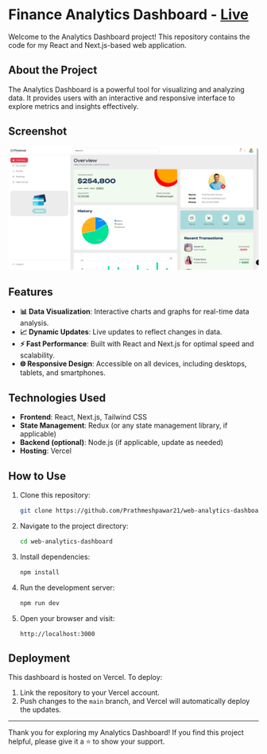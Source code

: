 # Finance Analytics Dashboard - [Live](https://analytics-ten-sigma.vercel.app/)

Welcome to the Analytics Dashboard project! This repository contains the code for my React and Next.js-based web application.

## About the Project

The Analytics Dashboard is a powerful tool for visualizing and analyzing data. It provides users with an interactive and responsive interface to explore metrics and insights effectively.

## Screenshot

![Analytics Dashboard Screenshot](./images/finance.png)

## Features

- **📊 Data Visualization**: Interactive charts and graphs for real-time data analysis.
- **📈 Dynamic Updates**: Live updates to reflect changes in data.
- **⚡ Fast Performance**: Built with React and Next.js for optimal speed and scalability.
- **🌐 Responsive Design**: Accessible on all devices, including desktops, tablets, and smartphones.

## Technologies Used

- **Frontend**: React, Next.js, Tailwind CSS
- **State Management**: Redux (or any state management library, if applicable)
- **Backend (optional)**: Node.js (if applicable, update as needed)
- **Hosting**: Vercel

## How to Use

1. Clone this repository:
   ```bash
   git clone https://github.com/Prathmeshpawar21/web-analytics-dashboard.git
   ```
2. Navigate to the project directory:
   ```bash
   cd web-analytics-dashboard
   ```
3. Install dependencies:
   ```bash
   npm install
   ```
4. Run the development server:
   ```bash
   npm run dev
   ```
5. Open your browser and visit:
   ```
   http://localhost:3000
   ```

## Deployment

This dashboard is hosted on Vercel. To deploy:
1. Link the repository to your Vercel account.
2. Push changes to the `main` branch, and Vercel will automatically deploy the updates.

---

Thank you for exploring my Analytics Dashboard! If you find this project helpful, please give it a ⭐ to show your support.
